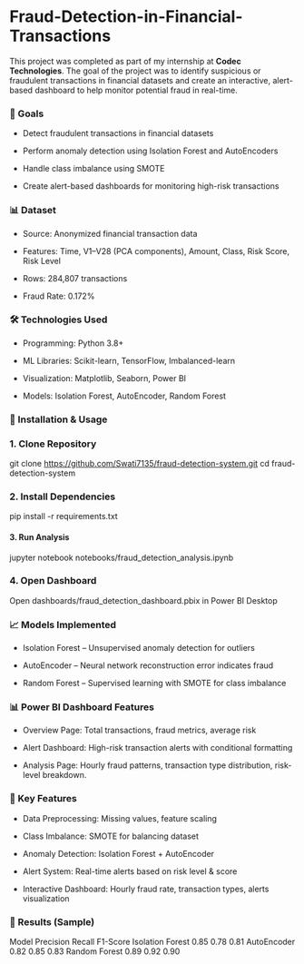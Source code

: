 # Fraud-Detection-in-Financial-Transactions
This project was completed as part of my internship at **Codec Technologies**. The goal of the project was to identify suspicious or fraudulent transactions in financial datasets and create an interactive, alert-based dashboard to help monitor potential fraud in real-time.
### 🎯 Goals
- Detect fraudulent transactions in financial datasets

- Perform anomaly detection using Isolation Forest and AutoEncoders

- Handle class imbalance using SMOTE

- Create alert-based dashboards for monitoring high-risk transactions

### 📊 Dataset

- Source: Anonymized financial transaction data

- Features: Time, V1–V28 (PCA components), Amount, Class, Risk Score, Risk Level

- Rows: 284,807 transactions

- Fraud Rate: 0.172%

### 🛠 Technologies Used

- Programming: Python 3.8+

- ML Libraries: Scikit-learn, TensorFlow, Imbalanced-learn

- Visualization: Matplotlib, Seaborn, Power BI

- Models: Isolation Forest, AutoEncoder, Random Forest

### 🚀 Installation & Usage
### 1. Clone Repository
git clone https://github.com/Swati7135/fraud-detection-system.git
cd fraud-detection-system

### 2. Install Dependencies
pip install -r requirements.txt

#### 3. Run Analysis
jupyter notebook notebooks/fraud_detection_analysis.ipynb

### 4. Open Dashboard

Open dashboards/fraud_detection_dashboard.pbix in Power BI Desktop

### 📈 Models Implemented

- Isolation Forest – Unsupervised anomaly detection for outliers

- AutoEncoder – Neural network reconstruction error indicates fraud

- Random Forest – Supervised learning with SMOTE for class imbalance

### 📊 Power BI Dashboard Features

- Overview Page: Total transactions, fraud metrics, average risk

- Alert Dashboard: High-risk transaction alerts with conditional formatting

- Analysis Page: Hourly fraud patterns, transaction type distribution, risk-level breakdown.

 ### 🔧 Key Features

- Data Preprocessing: Missing values, feature scaling

- Class Imbalance: SMOTE for balancing dataset

- Anomaly Detection: Isolation Forest + AutoEncoder

- Alert System: Real-time alerts based on risk level & score

- Interactive Dashboard: Hourly fraud rate, transaction types, alerts visualization

### 📄 Results (Sample)
Model	Precision	Recall	F1-Score
Isolation Forest	0.85	0.78	0.81
AutoEncoder	0.82	0.85	0.83
Random Forest	0.89	0.92	0.90
